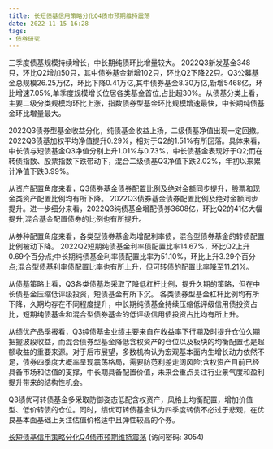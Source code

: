 ```yaml
---
title: 长短债基信用策略分化Q4债市预期维持震荡
date: 2022-11-15 16:28
tags:
- 债券研究
---
```

三季度债基规模持续增长，中长期纯债环比增量较大。
2022Q3新发基金348只，环比Q2增加50只，其中债券基金新增102只，环比Q2下降22只。Q3公募基金总规模26.25万亿，环比下降0.41万亿,其中债券基金8.30万亿,新增5468亿，环比增速7.05%,单季度规模增长位居各类基金首位,占比超30%。从债基分类上看，主要二级分类规模均环比上涨，指数债券型基金环比规模增速最快，中长期纯债基金环比增量最大。

2022Q3债券型基金收益分化，纯债基金收益上扬，二级债基净值出现一定回撤。
2022Q3债基加权平均净值提升0.29%，相对于Q2的1.51%有所回落。具体来看，中长债与短债基金Q3净值分别上升1.01%与0.73%，中长债基金表现好于Q2;而在转债指数、股票指数下跌带动下，混合二级债基Q3净值下跌2.02%，年初以来累计净值下跌3.99%。
<!-- more -->
从资产配置角度来看，Q3债券基金债券配置比例及绝对金额同步提升，股票和现金类资产配置比例均有所下降。
2022Q3债券基金债券配置比例及绝对金额同步提升。进一步细分来看，2022Q3纯债基金增配债券3608亿，环比Q2的41亿大幅提升;混合基金配置债券的比例也有所提升。

从券种配置角度来看，各类型债券基金均增配利率债，混合型债券基金的转债配置比例被动下降。
2022Q2短期纯债基金利率债配置比率14.67%，环比Q2上升0.69个百分点;中长期纯债基金利率债配置比率为51.10%，环比上升3.29个百分点;混合型债基利率债配置比率也有所上升，但可转债的配置比率降至11.21%。

从债基策略上看，Q3各类债基均采取了降低杠杆比例，提升久期的策略，但在中长债基金压缩低评级投资，短债基金有所下沉。
各类债券型基金杠杆比例均有所下降，久期均存在不同程度提升，中长期纯债基金持续压缩低评级信用债投资占比，短期纯债基金和混合型债券基金的低评级信用债投资占比均有所上升。

从绩优产品季报看，Q3纯债基金业绩主要来自在收益率下行期及时提升仓位久期把握波段收益，而混合债券型基金降低含权资产的仓位以及板块的均衡配置也是超额收益的重要来源。对于后市展望，多数机构认为宏观基本面内生增长动力依然不足，债券四季度大概率呈现震荡格局，需要防范利差走阔风险;含权资产目前已经具备市场和估值的支撑，中长期具备配置价值，未来会重点关注行业景气度和盈利提升带来的结构性机会。

Q3绩优可转债基金多采取防御姿态低配含权资产，风格上均衡配置，增加价值型、低价转债的仓位。同时，绩优可转债基金认为四季度转债不必过于悲观，在优良基本面基础上关注估值价格适中且弹性较高的个券。

[长短债基信用策略分化Q4债市预期维持震荡](https://url12.ctfile.com/f/3948612-723802414-1856b6?p=3054)
(访问密码: 3054)



